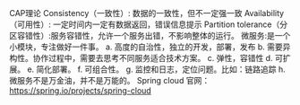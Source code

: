 CAP理论
  Consistency（一致性）: 数据的一致性，但不一定强一致
  Availability（可用性）: 一定时间内一定有数据返回，错误信息提示
  Partition tolerance（分区容错性）:服务容错性，允许一个服务出错，不影响整体的运行。
微服务:是一个小模块，专注做好一件事。
    a.	高度的自治性，独立的开发，部署，发布
    b.	需要异构性。协作过程中，需要去思考不同服务适合技术方案。
    c.	弹性，容错性
    d.	可扩展。
    e.	简化部署。
    f.	可组合性。
    g.	监控和日志，定位问题。比如：链路追踪
    h.	微服务不是万金油，并不是万能的。
Spring cloud
官网：https://spring.io/projects/spring-cloud
